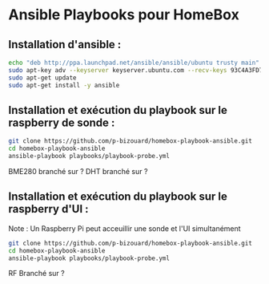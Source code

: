 # Ansible Playbooks pour HomeBox

## Installation d'ansible :

```bash
echo "deb http://ppa.launchpad.net/ansible/ansible/ubuntu trusty main" | sudo tee -a /etc/apt/sources.list
sudo apt-key adv --keyserver keyserver.ubuntu.com --recv-keys 93C4A3FD7BB9C367
sudo apt-get update
sudo apt-get install -y ansible
```

## Installation et exécution du playbook sur le raspberry de sonde :

```bash
git clone https://github.com/p-bizouard/homebox-playbook-ansible.git
cd homebox-playbook-ansible
ansible-playbook playbooks/playbook-probe.yml
```
BME280 branché sur ?
DHT branché sur ?

## Installation et exécution du playbook sur le raspberry d'UI :
Note : Un Raspberry Pi peut acceuillir une sonde et l'UI simultanément

```bash
git clone https://github.com/p-bizouard/homebox-playbook-ansible.git
cd homebox-playbook-ansible
ansible-playbook playbooks/playbook-probe.yml
```
RF Branché sur ?

